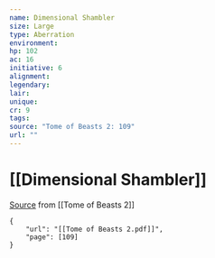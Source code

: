 ```yaml
---
name: Dimensional Shambler
size: Large
type: Aberration
environment: 
hp: 102
ac: 16
initiative: 6
alignment: 
legendary: 
lair: 
unique: 
cr: 9
tags: 
source: "Tome of Beasts 2: 109"
url: ""
---
```

# [[Dimensional Shambler]]

[Source](zotero://open-pdf/library/items/9UQIAB6R?page=109) from [[Tome of Beasts 2]]

```pdf
{
	"url": "[[Tome of Beasts 2.pdf]]",
	"page": [109]
}
```

